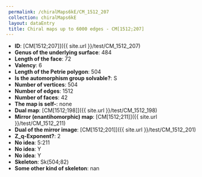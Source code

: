```yaml
--- 
 permalink: /chiralMaps6kE/CM_1512_207 
 collection: chiralMaps6kE
 layout: dataEntry
 title: Chiral maps up to 6000 edges - CM[1512;207]
---
```


- **ID**: [CM[1512;207]]({{ site.url }}/test/CM_1512_207)
- **Genus of the underlying surface**: 484
- **Length of the face**: 72
- **Valency**: 6
- **Length of the Petrie polygon**: 504
- **Is the automorphism group solvable?**: S
- **Number of vertices**: 504
- **Number of edges**: 1512
- **Number of faces**: 42
- **The map is self-**: none
- **Dual map**: [CM[1512;198]]({{ site.url }}/test/CM_1512_198)
- **Mirror (enantihomorphic) map**: [CM[1512;211]]({{ site.url }}/test/CM_1512_211)
- **Dual of the mirror image**: [CM[1512;201]]({{ site.url }}/test/CM_1512_201)
- **Z_q-Exponent?**: 2
- **No idea**:  5:211
- **No idea**: Y
- **No idea**: Y
- **Skeleton**: Sk(504;82)
- **Some other kind of skeleton**: nan
